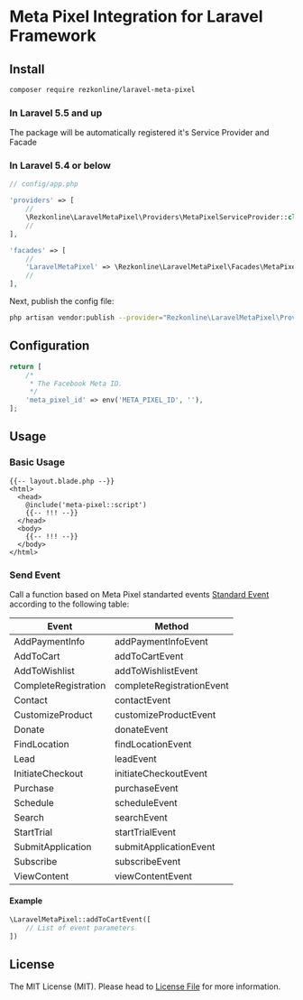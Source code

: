 # Meta Pixel Integration for Laravel Framework

## Install

```bash
composer require rezkonline/laravel-meta-pixel
```

### In Laravel 5.5 and up

The package will be automatically registered it's Service Provider and Facade

### In Laravel 5.4 or below

```php
// config/app.php

'providers' => [
    //
    \Rezkonline\LaravelMetaPixel\Providers\MetaPixelServiceProvider::class,
    //
],

'facades' => [
    //
    'LaravelMetaPixel' => \Rezkonline\LaravelMetaPixel\Facades\MetaPixelFacade::class,
    //
],
```

Next, publish the config file:

```bash
php artisan vendor:publish --provider="Rezkonline\LaravelMetaPixel\Providers\MetaPixelServiceProvider"
```

## Configuration

```php
return [
    /*
     * The Facebook Meta ID.
     */
    'meta_pixel_id' => env('META_PIXEL_ID', ''),
];
```

## Usage

### Basic Usage

```blade
{{-- layout.blade.php --}}
<html>
  <head>
    @include('meta-pixel::script')
    {{-- !!! --}}
  </head>
  <body>
    {{-- !!! --}}
  </body>
</html>
```

### Send Event

Call a function based on Meta Pixel standarted events [Standard Event](https://developers.facebook.com/docs/facebook-pixel/reference#events) according to the following table:

| Event                | Method                    |
|----------------------|---------------------------|
| AddPaymentInfo       | addPaymentInfoEvent       |
| AddToCart            | addToCartEvent            |
| AddToWishlist        | addToWishlistEvent        |
| CompleteRegistration | completeRegistrationEvent |
| Contact              | contactEvent              |
| CustomizeProduct     | customizeProductEvent     |
| Donate               | donateEvent               |
| FindLocation         | findLocationEvent         |
| Lead                 | leadEvent                 |
| InitiateCheckout     | initiateCheckoutEvent     |
| Purchase             | purchaseEvent             |
| Schedule             | scheduleEvent             |
| Search               | searchEvent               |
| StartTrial           | startTrialEvent           |
| SubmitApplication    | submitApplicationEvent    |
| Subscribe            | subscribeEvent            |
| ViewContent          | viewContentEvent          |

#### Example

```php
\LaravelMetaPixel::addToCartEvent([
    // List of event parameters
])
```

## License

The MIT License (MIT). Please head to [License File](LICENSE.md) for more information.